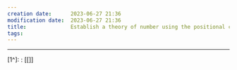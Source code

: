```yaml
---
creation date:		2023-06-27 21:36
modification date:	2023-06-27 21:36
title: 				Establish a theory of number using the positional calculus
tags:
---
```


---
[1^]: : [[]]
